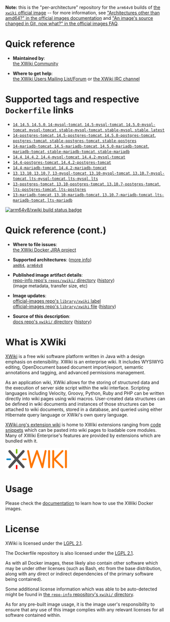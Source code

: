 <!--

********************************************************************************

WARNING:

    DO NOT EDIT "xwiki/README.md"

    IT IS AUTO-GENERATED

    (from the other files in "xwiki/" combined with a set of templates)

********************************************************************************

-->

**Note:** this is the "per-architecture" repository for the `arm64v8` builds of [the `xwiki` official image](https://hub.docker.com/_/xwiki) -- for more information, see ["Architectures other than amd64?" in the official images documentation](https://github.com/docker-library/official-images#architectures-other-than-amd64) and ["An image's source changed in Git, now what?" in the official images FAQ](https://github.com/docker-library/faq#an-images-source-changed-in-git-now-what).

# Quick reference

-	**Maintained by**:  
	[the XWiki Community](https://github.com/xwiki-contrib/docker-xwiki)

-	**Where to get help**:  
	[the XWiki Users Mailing List/Forum](http://dev.xwiki.org/xwiki/bin/view/Community/MailingLists) or [the XWiki IRC channel](http://dev.xwiki.org/xwiki/bin/view/Community/IRC)

# Supported tags and respective `Dockerfile` links

-	[`14`, `14.5`, `14.5.0`, `14-mysql-tomcat`, `14.5-mysql-tomcat`, `14.5.0-mysql-tomcat`, `mysql-tomcat`, `stable-mysql-tomcat`, `stable-mysql`, `stable`, `latest`](https://github.com/xwiki-contrib/docker-xwiki/blob/c57d0db0f59d249b55d64a2323b257bc305e713c/14/mysql-tomcat/Dockerfile)
-	[`14-postgres-tomcat`, `14.5-postgres-tomcat`, `14.5.0-postgres-tomcat`, `postgres-tomcat`, `stable-postgres-tomcat`, `stable-postgres`](https://github.com/xwiki-contrib/docker-xwiki/blob/c57d0db0f59d249b55d64a2323b257bc305e713c/14/postgres-tomcat/Dockerfile)
-	[`14-mariadb-tomcat`, `14.5-mariadb-tomcat`, `14.5.0-mariadb-tomcat`, `mariadb-tomcat`, `stable-mariadb-tomcat`, `stable-mariadb`](https://github.com/xwiki-contrib/docker-xwiki/blob/c57d0db0f59d249b55d64a2323b257bc305e713c/14/mariadb-tomcat/Dockerfile)
-	[`14.4`, `14.4.2`, `14.4-mysql-tomcat`, `14.4.2-mysql-tomcat`](https://github.com/xwiki-contrib/docker-xwiki/blob/5436842ff0aa1ba9af2570a75a1fb2fccce68e1f/14.4/mysql-tomcat/Dockerfile)
-	[`14.4-postgres-tomcat`, `14.4.2-postgres-tomcat`](https://github.com/xwiki-contrib/docker-xwiki/blob/5436842ff0aa1ba9af2570a75a1fb2fccce68e1f/14.4/postgres-tomcat/Dockerfile)
-	[`14.4-mariadb-tomcat`, `14.4.2-mariadb-tomcat`](https://github.com/xwiki-contrib/docker-xwiki/blob/5436842ff0aa1ba9af2570a75a1fb2fccce68e1f/14.4/mariadb-tomcat/Dockerfile)
-	[`13`, `13.10`, `13.10.7`, `13-mysql-tomcat`, `13.10-mysql-tomcat`, `13.10.7-mysql-tomcat`, `lts-mysql-tomcat`, `lts-mysql`, `lts`](https://github.com/xwiki-contrib/docker-xwiki/blob/0772de41ef425a267b5710c7e2ae662d51227b4a/13/mysql-tomcat/Dockerfile)
-	[`13-postgres-tomcat`, `13.10-postgres-tomcat`, `13.10.7-postgres-tomcat`, `lts-postgres-tomcat`, `lts-postgres`](https://github.com/xwiki-contrib/docker-xwiki/blob/0772de41ef425a267b5710c7e2ae662d51227b4a/13/postgres-tomcat/Dockerfile)
-	[`13-mariadb-tomcat`, `13.10-mariadb-tomcat`, `13.10.7-mariadb-tomcat`, `lts-mariadb-tomcat`, `lts-mariadb`](https://github.com/xwiki-contrib/docker-xwiki/blob/0772de41ef425a267b5710c7e2ae662d51227b4a/13/mariadb-tomcat/Dockerfile)

[![arm64v8/xwiki build status badge](https://img.shields.io/jenkins/s/https/doi-janky.infosiftr.net/job/multiarch/job/arm64v8/job/xwiki.svg?label=arm64v8/xwiki%20%20build%20job)](https://doi-janky.infosiftr.net/job/multiarch/job/arm64v8/job/xwiki/)

# Quick reference (cont.)

-	**Where to file issues**:  
	[the XWiki Docker JIRA project](http://jira.xwiki.org/browse/XDOCKER)

-	**Supported architectures**: ([more info](https://github.com/docker-library/official-images#architectures-other-than-amd64))  
	[`amd64`](https://hub.docker.com/r/amd64/xwiki/), [`arm64v8`](https://hub.docker.com/r/arm64v8/xwiki/)

-	**Published image artifact details**:  
	[repo-info repo's `repos/xwiki/` directory](https://github.com/docker-library/repo-info/blob/master/repos/xwiki) ([history](https://github.com/docker-library/repo-info/commits/master/repos/xwiki))  
	(image metadata, transfer size, etc)

-	**Image updates**:  
	[official-images repo's `library/xwiki` label](https://github.com/docker-library/official-images/issues?q=label%3Alibrary%2Fxwiki)  
	[official-images repo's `library/xwiki` file](https://github.com/docker-library/official-images/blob/master/library/xwiki) ([history](https://github.com/docker-library/official-images/commits/master/library/xwiki))

-	**Source of this description**:  
	[docs repo's `xwiki/` directory](https://github.com/docker-library/docs/tree/master/xwiki) ([history](https://github.com/docker-library/docs/commits/master/xwiki))

# What is XWiki

[XWiki](http://xwiki.org) is a free wiki software platform written in Java with a design emphasis on extensibility. XWiki is an enterprise wiki. It includes WYSIWYG editing, OpenDocument based document import/export, semantic annotations and tagging, and advanced permissions management.

As an application wiki, XWiki allows for the storing of structured data and the execution of server side script within the wiki interface. Scripting languages including Velocity, Groovy, Python, Ruby and PHP can be written directly into wiki pages using wiki macros. User-created data structures can be defined in wiki documents and instances of those structures can be attached to wiki documents, stored in a database, and queried using either Hibernate query language or XWiki's own query language.

[XWiki.org's extension wiki](http://extensions.xwiki.org) is home to XWiki extensions ranging from [code snippets](http://snippets.xwiki.org) which can be pasted into wiki pages to loadable core modules. Many of XWiki Enterprise's features are provided by extensions which are bundled with it.

![logo](https://raw.githubusercontent.com/docker-library/docs/6fb07a8dacbad5cc548b87e4c267823a4aa98660/xwiki/logo.png)

# Usage

Please check the [documentation](https://github.com/xwiki-contrib/docker-xwiki/blob/master/README.md) to learn how to use the XWiki Docker images.

# License

XWiki is licensed under the [LGPL 2.1](https://github.com/xwiki-contrib/docker-xwiki/blob/master/LICENSE).

The Dockerfile repository is also licensed under the [LGPL 2.1](https://github.com/xwiki-contrib/docker-xwiki/blob/master/LICENSE).

As with all Docker images, these likely also contain other software which may be under other licenses (such as Bash, etc from the base distribution, along with any direct or indirect dependencies of the primary software being contained).

Some additional license information which was able to be auto-detected might be found in [the `repo-info` repository's `xwiki/` directory](https://github.com/docker-library/repo-info/tree/master/repos/xwiki).

As for any pre-built image usage, it is the image user's responsibility to ensure that any use of this image complies with any relevant licenses for all software contained within.
